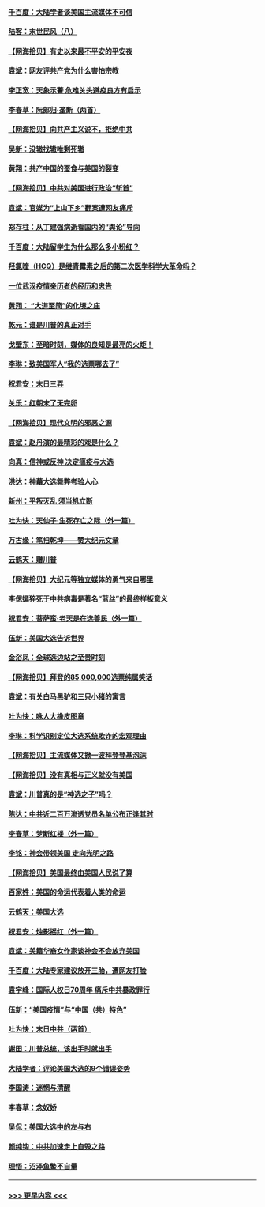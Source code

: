 #### [千百度：大陆学者谈美国主流媒体不可信](../pages/nsc993/n12651269.md?t=12292102) 
#### [陆客：末世民风（八）](../pages/nsc993/n12648233.md?t=12292102) 
#### [【网海拾贝】有史以来最不平安的平安夜](../pages/nsc993/n12647164.md?t=12292102) 
#### [袁斌：网友评共产党为什么害怕宗教](../pages/nsc993/n12647003.md?t=12292102) 
#### [李正宽：天象示警 危难关头避疫良方有启示](../pages/nsc993/n12646262.md?t=12292102) 
#### [李春草：阮郎归‧垄断（两首）](../pages/nsc993/n12646302.md?t=12292102) 
#### [【网海拾贝】向共产主义说不，拒绝中共](../pages/nsc993/n12645941.md?t=12292102) 
#### [吴新：没辙找辙唯剩死辙](../pages/nsc993/n12643919.md?t=12292102) 
#### [黄翔：共产中国的蚕食与美国的裂变](../pages/nsc993/n12643727.md?t=12292102) 
#### [【网海拾贝】中共对美国进行政治“斩首”](../pages/nsc993/n12642290.md?t=12292102) 
#### [袁斌：官媒为“上山下乡”翻案遭网友痛斥](../pages/nsc993/n12642071.md?t=12292102) 
#### [郑存柱：从丁建强病逝看国内的“舆论”导向](../pages/nsc993/n12640944.md?t=12292102) 
#### [千百度：大陆留学生为什么那么多小粉红？](../pages/nsc993/n12639306.md?t=12292102) 
#### [羟氯喹（HCQ）是继青霉素之后的第二次医学科学大革命吗？](../pages/nsc993/n12638564.md?t=12292102) 
#### [一位武汉疫情亲历者的经历和忠告](../pages/nsc993/n12639029.md?t=12292102) 
#### [黄翔： “大道至简”的化境之庄](../pages/nsc993/n12637541.md?t=12292102) 
#### [乾元：谁是川普的真正对手](../pages/nsc993/n12637090.md?t=12292102) 
#### [戈壁东：至暗时刻，媒体的良知是最亮的火炬！](../pages/nsc993/n12637042.md?t=12292102) 
#### [李琳：致美国军人“我的选票哪去了”](../pages/nsc993/n12635351.md?t=12292102) 
#### [祝君安：末日三弄](../pages/nsc993/n12635324.md?t=12292102) 
#### [关乐：红朝末了无完卵](../pages/nsc993/n12635315.md?t=12292102) 
#### [【网海拾贝】现代文明的邪恶之源](../pages/nsc993/n12634425.md?t=12292102) 
#### [袁斌：赵丹演的最精彩的戏是什么？](../pages/nsc993/n12633316.md?t=12292102) 
#### [向真：信神或反神 决定瘟疫与大选](../pages/nsc993/n12632710.md?t=12292102) 
#### [洪达：神藉大选舞弊考验人心](../pages/nsc993/n12631962.md?t=12292102) 
#### [新州：平叛灭乱  须当机立断](../pages/nsc993/n12631946.md?t=12292102) 
#### [吐为快：天仙子‧生死存亡之际（外一篇）](../pages/nsc993/n12631927.md?t=12292102) 
#### [万古缘：笔扫乾坤——赞大纪元文章](../pages/nsc993/n12631922.md?t=12292102) 
#### [云鹤天：赠川普](../pages/nsc993/n12631823.md?t=12292102) 
#### [【网海拾贝】大纪元等独立媒体的勇气来自哪里](../pages/nsc993/n12629961.md?t=12292102) 
#### [李偲嫣猝死于中共病毒是著名“蓝丝”的最终样板意义](../pages/nsc993/n12628812.md?t=12292102) 
#### [祝君安：菩萨蛮·老天是在选善民（外一篇）](../pages/nsc993/n12628793.md?t=12292102) 
#### [伍新：美国大选告诉世界](../pages/nsc993/n12628768.md?t=12292102) 
#### [金浴凤：全球选边站之至贵时刻](../pages/nsc993/n12627318.md?t=12292102) 
#### [【网海拾贝】拜登的85,000,000选票纯属笑话](../pages/nsc993/n12626569.md?t=12292102) 
#### [袁斌：有关白马黑驴和三只小猪的寓言](../pages/nsc993/n12626198.md?t=12292102) 
#### [吐为快：咏人大橡皮图章](../pages/nsc993/n12624470.md?t=12292102) 
#### [李琳：科学识别定位大选系统欺诈的宏观理由](../pages/nsc993/n12624340.md?t=12292102) 
#### [【网海拾贝】主流媒体又掀一波拜登登基泡沫](../pages/nsc993/n12624000.md?t=12292102) 
#### [【网海拾贝】没有真相与正义就没有美国](../pages/nsc993/n12621885.md?t=12292102) 
#### [袁斌：川普真的是“神选之子”吗？](../pages/nsc993/n12621749.md?t=12292102) 
#### [陈达：中共近二百万渗透党员名单公布正逢其时](../pages/nsc993/n12620870.md?t=12292102) 
#### [李春草：梦断红楼（外一篇）](../pages/nsc993/n12619122.md?t=12292102) 
#### [李铭：神会带领美国 走向光明之路](../pages/nsc993/n12618584.md?t=12292102) 
#### [【网海拾贝】美国最终由美国人民说了算](../pages/nsc993/n12617255.md?t=12292102) 
#### [百家姓：美国的命运代表着人类的命运](../pages/nsc993/n12615838.md?t=12292102) 
#### [云鹤天：美国大选](../pages/nsc993/n12615994.md?t=12292102) 
#### [祝君安：烛影摇红（外一篇）](../pages/nsc993/n12615975.md?t=12292102) 
#### [袁斌：美籍华裔女作家谈神会不会放弃美国](../pages/nsc993/n12615263.md?t=12292102) 
#### [千百度：大陆专家建议放开三胎，遭网友打脸](../pages/nsc993/n12614456.md?t=12292102) 
#### [袁宇峰：国际人权日70周年 痛斥中共暴政罪行](../pages/nsc993/n12611965.md?t=12292102) 
#### [伍新：“美国疫情”与“中国（共）特色”](../pages/nsc993/n12611463.md?t=12292102) 
#### [吐为快：末日中共（两首）](../pages/nsc993/n12611461.md?t=12292102) 
#### [谢田：川普总统，该出手时就出手](../pages/nsc993/n12610905.md?t=12292102) 
#### [大陆学者：评论美国大选的9个错误姿势](../pages/nsc993/n12609586.md?t=12292102) 
#### [李国涛：迷惘与清醒](../pages/nsc993/n12607532.md?t=12292102) 
#### [李春草：念奴娇](../pages/nsc993/n12607083.md?t=12292102) 
#### [吴侃：美国大选中的左与右](../pages/nsc993/n12607054.md?t=12292102) 
#### [颜纯钩：中共加速走上自毁之路](../pages/nsc993/n12606473.md?t=12292102) 
#### [理悟：沼泽鱼鳖不自量](../pages/nsc993/n12606454.md?t=12292102) 

----
#### [ >>> 更早内容 <<< ](../indexes/nsc993-earlier.md)
